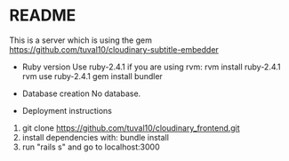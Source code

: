 # README

This is a server which is using the gem https://github.com/tuval10/cloudinary-subtitle-embedder

* Ruby version
Use ruby-2.4.1
if you are using rvm:
rvm install ruby-2.4.1
rvm use ruby-2.4.1
gem install bundler

* Database creation
No database. 


* Deployment instructions
1. git clone https://github.com/tuval10/cloudinary_frontend.git
2. install dependencies with: bundle install 
3. run "rails s" and go to localhost:3000

